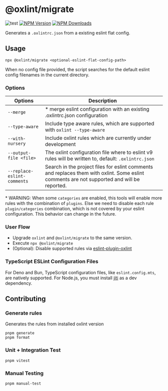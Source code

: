# @oxlint/migrate

![test](https://github.com/oxc-project/oxlint-migrate/actions/workflows/test.yml/badge.svg)
[![NPM Version](https://img.shields.io/npm/v/%40oxlint%2Fmigrate)](https://www.npmjs.com/package/@oxlint/migrate)
[![NPM Downloads](https://img.shields.io/npm/dm/%40oxlint%2Fmigrate)](https://www.npmjs.com/package/@oxlint/migrate)

Generates a `.oxlintrc.json` from a existing eslint flat config.

## Usage

```shell
npx @oxlint/migrate <optional-eslint-flat-config-path>
```

When no config file provided, the script searches for the default eslint config filenames in the current directory.

### Options

| Options                     | Description                                                                                                                                 |
| --------------------------- | ------------------------------------------------------------------------------------------------------------------------------------------- |
| `--merge`                   | \* merge eslint configuration with an existing .oxlintrc.json configuration                                                                 |
| `--type-aware`              | Include type aware rules, which are supported with `oxlint --type-aware`                                                                    |
| `--with-nursery`            | Include oxlint rules which are currently under development                                                                                  |
| `--output-file <file>`      | The oxlint configuration file where to eslint v9 rules will be written to, default: `.oxlintrc.json`                                        |
| `--replace-eslint-comments` | Search in the project files for eslint comments and replaces them with oxlint. Some eslint comments are not supported and will be reported. |

\* WARNING: When some `categories` are enabled, this tools will enable more rules with the combination of `plugins`.
Else we need to disable each rule `plugin/categories` combination, which is not covered by your eslint configuration.
This behavior can change in the future.

### User Flow

- Upgrade `oxlint` and `@oxlint/migrate` to the same version.
- Execute `npx @oxlint/migrate`
- (Optional): Disable supported rules via [eslint-plugin-oxlint](https://github.com/oxc-project/eslint-plugin-oxlint)

### TypeScript ESLint Configuration Files

For Deno and Bun, TypeScript configuration files, like `eslint.config.mts`, are natively supported.
For Node.js, you must install [jiti](https://www.npmjs.com/package/jiti) as a dev dependency.

## Contributing

### Generate rules

Generates the rules from installed oxlint version

```shell
pnpm generate
pnpm format
```

### Unit + Integration Test

```shell
pnpm vitest
```

### Manual Testing

```shell
pnpm manual-test
```
